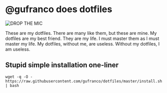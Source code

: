 # @gufranco does dotfiles

![DROP THE MIC](http://gifs.joelglovier.com/boom/mic-drop-2.gif)

These are my dotfiles. There are many like them, but these are mine. My dotfiles
are my best friend. They are my life. I must master them as I must master my
life. My dotfiles, without me, are useless. Without my dotfiles, I am useless.

## Stupid simple installation one-liner

```shell
wget -q -O - https://raw.githubusercontent.com/gufranco/dotfiles/master/install.sh | bash
```
